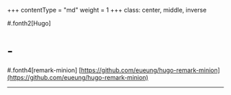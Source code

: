 +++
contentType = "md"
weight = 1
+++
class: center, middle, inverse

#.fonth2[Hugo]
# -
#.fonth4[remark-minion]
[https://github.com/eueung/hugo-remark-minion](https://github.com/eueung/hugo-remark-minion)

---